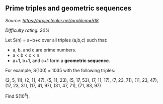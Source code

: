 Prime triples and geometric sequences
-------------------------------------

*Source: https://projecteuler.net/problem=518*


*Difficulty rating: 20%*

Let S(n) = a+b+c over all triples (a,b,c) such that:

-   a, b, and c are prime numbers.
-   a \< b \< c \< n.
-   a+1, b+1, and c+1 form a **geometric sequence**.

For example, S(100) = 1035 with the following triples:

(2, 5, 11), (2, 11, 47), (5, 11, 23), (5, 17, 53), (7, 11, 17), (7, 23,
71), (11, 23, 47), (17, 23, 31), (17, 41, 97), (31, 47, 71), (71, 83,
97)

Find S(10<sup>8</sup>).
